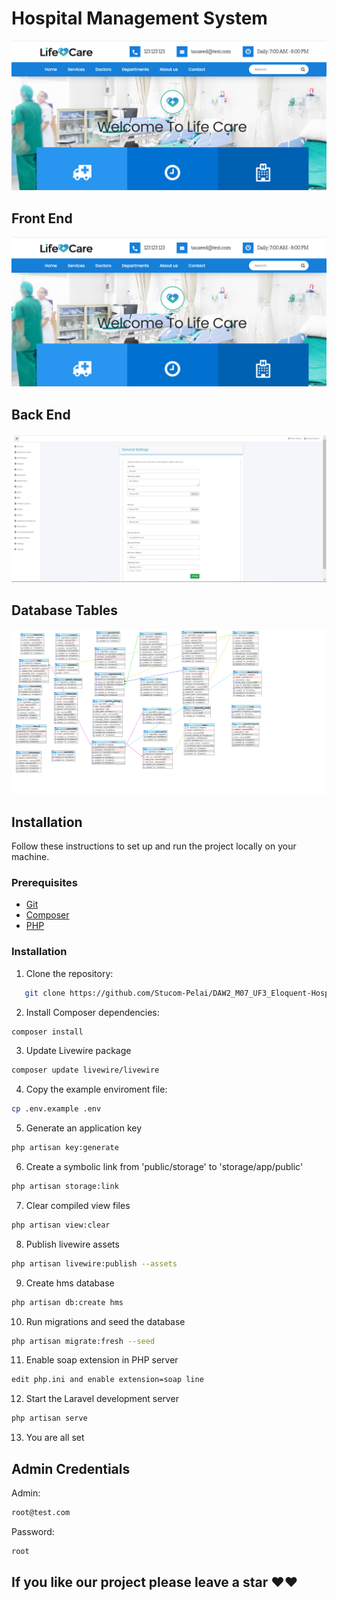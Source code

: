 # Hospital Management System

![Front End](FrontEnd.png)

## Front End

![Front End](FrontEnd.png)

## Back End

![Back End](admin-screenshot.png)

## Database Tables

![Database Tables](Tables_Screenshot.png)

## Installation

Follow these instructions to set up and run the project locally on your machine.

### Prerequisites

-   [Git](https://git-scm.com/)
-   [Composer](https://getcomposer.org/)
-   [PHP](https://www.php.net/)

### Installation

1. Clone the repository:

```bash
   git clone https://github.com/Stucom-Pelai/DAW2_M07_UF3_Eloquent-Hospital.git
```

2. Install Composer dependencies:

```bash
composer install
```

3. Update Livewire package 

```bash
composer update livewire/livewire
```

4. Copy the example enviroment file:

```bash
cp .env.example .env
```

5. Generate an application key

```bash
php artisan key:generate
```

6. Create a symbolic link from 'public/storage' to 'storage/app/public'

```bash
php artisan storage:link
```

7. Clear compiled view files

```bash
php artisan view:clear
```

8. Publish livewire assets

```bash
php artisan livewire:publish --assets
```

9. Create hms database

```bash
php artisan db:create hms
```

10. Run migrations and seed the database

```bash
php artisan migrate:fresh --seed
```

11. Enable soap extension in PHP server

```bash
edit php.ini and enable extension=soap line
```

12. Start the Laravel development server 

```bash
php artisan serve
```

13. You are all set

## Admin Credentials

Admin:

```bash
root@test.com
```

Password:

```bash
root
```

## If you like our project please leave a star ❤❤
